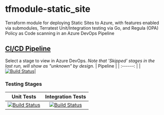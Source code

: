 # tfmodule-static_site
Terraform module for deploying Static Sites to Azure, with features enabled via submodules, Terratest Unit/Integration testing via Go, and Regula (OPA) Policy as Code scanning in an Azure DevOps Pipeline
## [CI/CD Pipeline](https://dev.azure.com/wesleytrust/Terraform/_build?definitionId=99)
Select a stage to view in Azure DevOps. *Note that 'Skipped' stages in the last run, will show as "unknown" by design.*
| Pipeline |
| :------: |
|[![Build Status](https://dev.azure.com/wesleytrust/Terraform/_apis/build/status/Modules/Deployments/ENV-P%3BREF-latest%3B%20tfmodule-static_site?repoName=wesley-trust%2Ftfmodule-static_site&branchName=main)](https://dev.azure.com/wesleytrust/Terraform/_build/latest?definitionId=99&repoName=wesley-trust%2Ftfmodule-static_site&branchName=main)|
### Testing Stages
| Unit Tests | Integration Tests |
| :--------: | :---------------: |
|[![Build Status](https://dev.azure.com/wesleytrust/Terraform/_apis/build/status/Modules/Deployments/ENV-P%3BREF-latest%3B%20tfmodule-static_site?repoName=wesley-trust%2Ftfmodule-static_site&branchName=main&stageName=Unit)](https://dev.azure.com/wesleytrust/Terraform/_build/latest?definitionId=99&repoName=wesley-trust%2Ftfmodule-static_site&branchName=main)|[![Build Status](https://dev.azure.com/wesleytrust/Terraform/_apis/build/status/Modules/Deployments/ENV-P%3BREF-latest%3B%20tfmodule-static_site?repoName=wesley-trust%2Ftfmodule-static_site&branchName=main&stageName=Integration)](https://dev.azure.com/wesleytrust/Terraform/_build/latest?definitionId=99&repoName=wesley-trust%2Ftfmodule-static_site&branchName=main)|